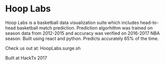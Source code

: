 # Hoop Labs

Hoop Labs is a basketball data visualization suite which includes head-to-head basketball match prediction. Prediction algorhithm was trained on season data from 2012-2015 and accuracy was verified on 2016-2017 NBA season. Built using react and python. Predicts accurately 65% of the time.

Check us out at: HoopLabs.surge.sh

Built at HackTx 2017
